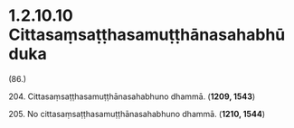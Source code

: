 

# 1.2.10.10 Cittasaṃsaṭṭhasamuṭṭhānasahabhūduka





(86.)

204\. Cittasaṃsaṭṭhasamuṭṭhānasahabhuno dhammā. (**1209, 1543**)

205\. No cittasaṃsaṭṭhasamuṭṭhānasahabhuno dhammā. (**1210, 1544**)



